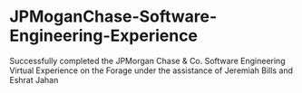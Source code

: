 # JPMoganChase-Software-Engineering-Experience
Successfully completed the JPMorgan Chase &amp; Co. Software Engineering Virtual Experience on the Forage under the assistance of Jeremiah Bills and Eshrat Jahan
